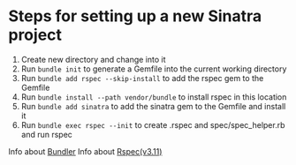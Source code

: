 # Steps for setting up a new Sinatra project

1. Create new directory and change into it
2. Run `bundle init` to generate a Gemfile into the current working directory
3. Run `bundle add rspec --skip-install` to add the rspec gem to the Gemfile
4. Run `bundle install --path vendor/bundle` to install rspec in this location
5. Run `bundle add sinatra` to add the sinatra gem to the Gemfile and install it
6. Run `bundle exec rspec --init` to create .rspec and spec/spec_helper.rb and run rspec

Info about [Bundler](https://bundler.io/)
Info about [Rspec(v3.11)](https://rspec.info/documentation/3.11/rspec-core/)

